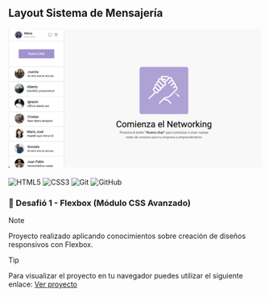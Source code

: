 ## Layout Sistema de Mensajería

![Sistema de Mensajería](./assets/img/screenshot-project.png "Sistema de Mensajería")

![HTML5](https://img.shields.io/badge/html5-%23E34F26.svg?style=for-the-badge&logo=html5&logoColor=white)
![CSS3](https://img.shields.io/badge/css3-%231572B6.svg?style=for-the-badge&logo=css3&logoColor=white)
![Git](https://img.shields.io/badge/git-%23F05033.svg?style=for-the-badge&logo=git&logoColor=white)
![GitHub](https://img.shields.io/badge/github-%23121011.svg?style=for-the-badge&logo=github&logoColor=white)

### 🎯 Desafió 1 - Flexbox (Módulo CSS Avanzado) 

> [!NOTE]
> Proyecto realizado aplicando conocimientos sobre creación de diseños responsivos con Flexbox.

> [!TIP]
> Para visualizar el proyecto en tu navegador puedes utilizar el siguiente enlace: [Ver proyecto](https://isra-osvaldo.github.io/messaging-system/)

